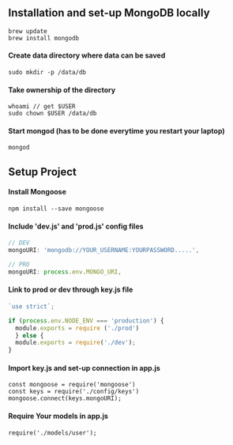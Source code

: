 ## Installation and set-up  MongoDB locally
```
brew update
brew install mongodb
```
#### Create data directory where data can be saved
```
sudo mkdir -p /data/db
```
#### Take ownership of the directory
```
whoami // get $USER
sudo chown $USER /data/db
```
#### Start mongod (has to be done everytime you restart your laptop)
`mongod`

## Setup Project
#### Install Mongoose 
`npm install --save mongoose`

#### Include 'dev.js' and 'prod.js' config files
```js
// DEV
mongoURI: 'mongodb://YOUR_USERNAME:YOURPASSWORD.....',

// PRO
mongoURI: process.env.MONGO_URI,
```
#### Link to prod or dev through key.js file
```js
`use strict`;

if (process.env.NODE_ENV === 'production') {
  module.exports = require ('./prod')
  } else {
  module.exports = require('./dev');
}
```
#### Import key.js and set-up connection in app.js
```
const mongoose = require('mongoose')
const keys = require('./config/keys')
mongoose.connect(keys.mongoURI);
````
####  Require Your models in app.js
`require('./models/user');`
